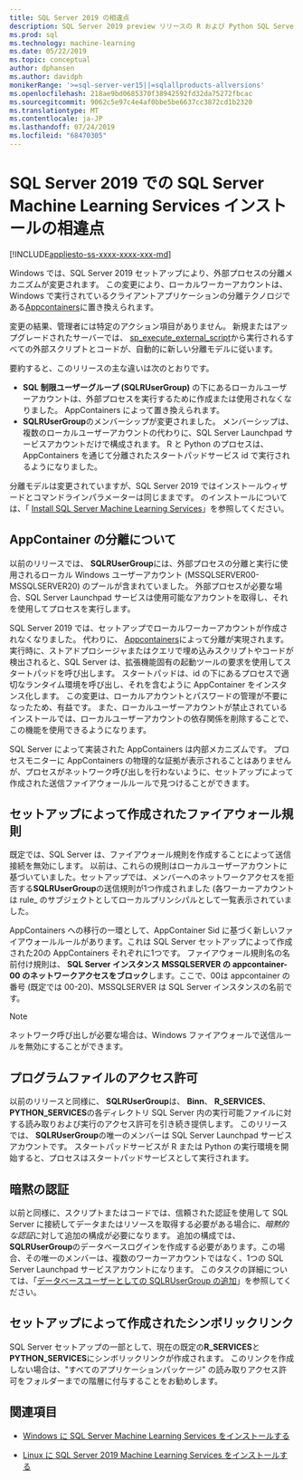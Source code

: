 ```yaml
---
title: SQL Server 2019 の相違点
description: SQL Server 2019 preview リリースの R および Python SQL Server machine learning extensions の新機能について説明します。
ms.prod: sql
ms.technology: machine-learning
ms.date: 05/22/2019
ms.topic: conceptual
author: dphansen
ms.author: davidph
monikerRange: '>=sql-server-ver15||=sqlallproducts-allversions'
ms.openlocfilehash: 218ae9bd0685370f38942592fd32da75272fbcac
ms.sourcegitcommit: 9062c5e97c4e4af0bbe5be6637cc3872cd1b2320
ms.translationtype: MT
ms.contentlocale: ja-JP
ms.lasthandoff: 07/24/2019
ms.locfileid: "68470305"
---
```

# <a name="differences-in-sql-server-machine-learning-services-installation-in-sql-server-2019"></a>SQL Server 2019 での SQL Server Machine Learning Services インストールの相違点  
[!INCLUDE[appliesto-ss-xxxx-xxxx-xxx-md](../../includes/appliesto-ss-xxxx-xxxx-xxx-md.md)]

Windows では、SQL Server 2019 セットアップにより、外部プロセスの分離メカニズムが変更されます。 この変更により、ローカルワーカーアカウントは、Windows で実行されているクライアントアプリケーションの分離テクノロジである[Appcontainers](https://docs.microsoft.com/windows/desktop/secauthz/appcontainer-isolation)に置き換えられます。 

変更の結果、管理者には特定のアクション項目がありません。 新規またはアップグレードされたサーバーでは、 [sp_execute_external_script](../../relational-databases/system-stored-procedures/sp-execute-external-script-transact-sql.md)から実行されるすべての外部スクリプトとコードが、自動的に新しい分離モデルに従います。 

要約すると、このリリースの主な違いは次のとおりです。

+ **SQL 制限ユーザーグループ (SQLRUserGroup)** の下にあるローカルユーザーアカウントは、外部プロセスを実行するために作成または使用されなくなりました。 AppContainers によって置き換えられます。
+ **SQLRUserGroup**のメンバーシップが変更されました。 メンバーシップは、複数のローカルユーザーアカウントの代わりに、SQL Server Launchpad サービスアカウントだけで構成されます。 R と Python のプロセスは、AppContainers を通じて分離されたスタートパッドサービス id で実行されるようになりました。

分離モデルは変更されていますが、SQL Server 2019 ではインストールウィザードとコマンドラインパラメーターは同じままです。 のインストールについては、「 [Install SQL Server Machine Learning Services](sql-machine-learning-services-windows-install.md)」を参照してください。

## <a name="about-appcontainer-isolation"></a>AppContainer の分離について

以前のリリースでは、 **SQLRUserGroup**には、外部プロセスの分離と実行に使用されるローカル Windows ユーザーアカウント (MSSQLSERVER00-MSSQLSERVER20) のプールが含まれていました。 外部プロセスが必要な場合、SQL Server Launchpad サービスは使用可能なアカウントを取得し、それを使用してプロセスを実行します。 

SQL Server 2019 では、セットアップでローカルワーカーアカウントが作成されなくなりました。 代わりに、 [Appcontainers](https://docs.microsoft.com/windows/desktop/secauthz/appcontainer-isolation)によって分離が実現されます。 実行時に、ストアドプロシージャまたはクエリで埋め込みスクリプトやコードが検出されると、SQL Server は、拡張機能固有の起動ツールの要求を使用してスタートパッドを呼び出します。 スタートパッドは、id の下にあるプロセスで適切なランタイム環境を呼び出し、それを含むように AppContainer をインスタンス化します。 この変更は、ローカルアカウントとパスワードの管理が不要になったため、有益です。 また、ローカルユーザーアカウントが禁止されているインストールでは、ローカルユーザーアカウントの依存関係を削除することで、この機能を使用できるようになります。

SQL Server によって実装された AppContainers は内部メカニズムです。 プロセスモニターに AppContainers の物理的な証拠が表示されることはありませんが、プロセスがネットワーク呼び出しを行わないように、セットアップによって作成された送信ファイアウォールルールで見つけることができます。

## <a name="firewall-rules-created-by-setup"></a>セットアップによって作成されたファイアウォール規則

既定では、SQL Server は、ファイアウォール規則を作成することによって送信接続を無効にします。 以前は、これらの規則はローカルユーザーアカウントに基づいていました。セットアップでは、メンバーへのネットワークアクセスを拒否する**SQLRUserGroup**の送信規則が1つ作成されました (各ワーカーアカウントは rule_ のサブジェクトとしてローカルプリンシパルとして一覧表示されていました。 

AppContainers への移行の一環として、AppContainer Sid に基づく新しいファイアウォールルールがあります。これは SQL Server セットアップによって作成された20の AppContainers それぞれに1つです。 ファイアウォール規則名の名前付け規則は、 **SQL Server インスタンス MSSQLSERVER の appcontainer-00 のネットワークアクセスをブロック**します。ここで、00は appcontainer の番号 (既定では 00-20)、MSSQLSERVER は SQL Server インスタンスの名前です。 

> [!Note]
> ネットワーク呼び出しが必要な場合は、Windows ファイアウォールで送信ルールを無効にすることができます。

## <a name="program-file-permissions"></a>プログラムファイルのアクセス許可

以前のリリースと同様に、 **SQLRUserGroup**は、 **Binn**、 **R_SERVICES**、 **PYTHON_SERVICES**の各ディレクトリ SQL Server 内の実行可能ファイルに対する読み取りおよび実行のアクセス許可を引き続き提供します。 このリリースでは、 **SQLRUserGroup**の唯一のメンバーは SQL Server Launchpad サービスアカウントです。  スタートパッドサービスが R または Python の実行環境を開始すると、プロセスはスタートパッドサービスとして実行されます。

## <a name="implied-authentication"></a>暗黙の認証

以前と同様に、スクリプトまたはコードでは、信頼された認証を使用して SQL Server に接続してデータまたはリソースを取得する必要がある場合に、*暗黙的な認証*に対して追加の構成が必要になります。 追加の構成では、 **SQLRUserGroup**のデータベースログインを作成する必要があります。この場合、その唯一のメンバーは、複数のワーカーアカウントではなく、1つの SQL Server Launchpad サービスアカウントになります。 このタスクの詳細については、「[データベースユーザーとしての SQLRUserGroup の追加](../security/create-a-login-for-sqlrusergroup.md)」を参照してください。


## <a name="symbolic-link-created-by-setup"></a>セットアップによって作成されたシンボリックリンク

SQL Server セットアップの一部として、現在の既定の**R_SERVICES**と**PYTHON_SERVICES**にシンボリックリンクが作成されます。 このリンクを作成しない場合は、"すべてのアプリケーションパッケージ" の読み取りアクセス許可をフォルダーまでの階層に付与することをお勧めします。


## <a name="see-also"></a>関連項目

+ [Windows に SQL Server Machine Learning Services をインストールする](sql-machine-learning-services-windows-install.md)

+ [Linux に SQL Server 2019 Machine Learning Services をインストールする](../../linux/sql-server-linux-setup-machine-learning.md)
